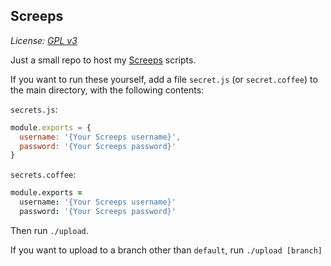 ## Screeps

*License: [GPL v3](https://github.com/thislooksfun/screeps/blob/master/LICENSE.md)*

Just a small repo to host my [Screeps](http://screeps.com) scripts.

If you want to run these yourself, add a file `secret.js` (or `secret.coffee`) to the main directory, with the following contents:

`secrets.js`:
```javascript
module.exports = {
  username: '{Your Screeps username}',
  password: '{Your Screeps password}'
}
```

`secrets.coffee`:
```coffeescript
module.exports =
  username: '{Your Screeps username}'
  password: '{Your Screeps password}'
```

Then run `./upload`.

If you want to upload to a branch other than `default`, run `./upload [branch]`